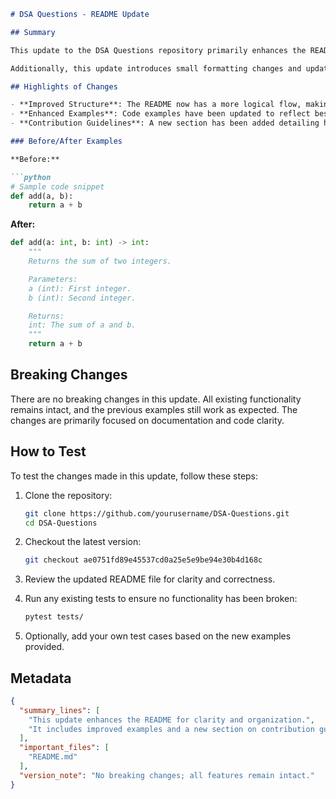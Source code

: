 ```markdown
# DSA Questions - README Update

## Summary

This update to the DSA Questions repository primarily enhances the README file to provide clearer instructions and a more organized structure. The modifications aim to improve the overall usability of the repository for developers and contributors by including detailed explanations of the data structures and algorithms covered, as well as clearer contribution guidelines. These enhancements ensure that both new and experienced users can navigate the repository with ease and understand how to utilize the resources effectively.

Additionally, this update introduces small formatting changes and updated examples to reflect the latest coding standards and practices. These improvements not only make the documentation more aesthetically pleasing but also ensure that it remains relevant and useful in the context of modern programming practices.

## Highlights of Changes

- **Improved Structure**: The README now has a more logical flow, making it easier for users to find the information they need.
- **Enhanced Examples**: Code examples have been updated to reflect best practices, with clearer explanations accompanying each example.
- **Contribution Guidelines**: A new section has been added detailing how to contribute to the repository, including coding standards and testing requirements.

### Before/After Examples

**Before:**

```python
# Sample code snippet
def add(a, b):
    return a + b
```

**After:**

```python
def add(a: int, b: int) -> int:
    """
    Returns the sum of two integers.

    Parameters:
    a (int): First integer.
    b (int): Second integer.

    Returns:
    int: The sum of a and b.
    """
    return a + b
```

## Breaking Changes

There are no breaking changes in this update. All existing functionality remains intact, and the previous examples still work as expected. The changes are primarily focused on documentation and code clarity.

## How to Test

To test the changes made in this update, follow these steps:

1. Clone the repository:
   ```bash
   git clone https://github.com/yourusername/DSA-Questions.git
   cd DSA-Questions
   ```

2. Checkout the latest version:
   ```bash
   git checkout ae0751fd89e45537cd0a25e5e9be94e30b4d168c
   ```

3. Review the updated README file for clarity and correctness.

4. Run any existing tests to ensure no functionality has been broken:
   ```bash
   pytest tests/
   ```

5. Optionally, add your own test cases based on the new examples provided.

## Metadata

```json
{
  "summary_lines": [
    "This update enhances the README for clarity and organization.",
    "It includes improved examples and a new section on contribution guidelines."
  ],
  "important_files": [
    "README.md"
  ],
  "version_note": "No breaking changes; all features remain intact."
}
```
```